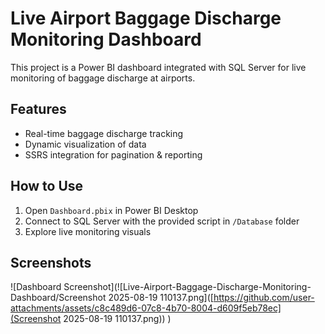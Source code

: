 # Live Airport Baggage Discharge Monitoring Dashboard  

This project is a Power BI dashboard integrated with SQL Server for live monitoring of baggage discharge at airports.  

## Features
- Real-time baggage discharge tracking  
- Dynamic visualization of data  
- SSRS integration for pagination & reporting  

## How to Use
1. Open `Dashboard.pbix` in Power BI Desktop  
2. Connect to SQL Server with the provided script in `/Database` folder  
3. Explore live monitoring visuals  

## Screenshots

![Dashboard Screenshot](![Live-Airport-Baggage-Discharge-Monitoring-Dashboard/Screenshot 2025-08-19 110137.png]([https://github.com/user-attachments/assets/c8c489d6-07c8-4b70-8004-d609f5eb78ec](Screenshot 2025-08-19 110137.png))
)
